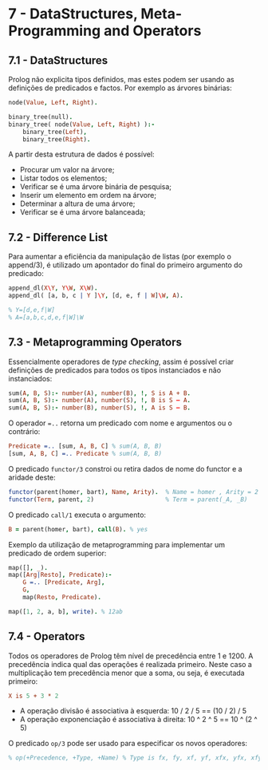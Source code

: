 # 7 - DataStructures, Meta-Programming and Operators

## 7.1 - DataStructures

Prolog não explicita tipos definidos, mas estes podem ser usando as definições de predicados e factos. Por exemplo as árvores binárias:

```prolog
node(Value, Left, Right).

binary_tree(null).
binary_tree( node(Value, Left, Right) ):-
    binary_tree(Left),
    binary_tree(Right).
```

A partir desta estrutura de dados é possível:

- Procurar um valor na árvore;
- Listar todos os elementos;
- Verificar se é uma árvore binária de pesquisa;
- Inserir um elemento em ordem na árvore;
- Determinar a altura de uma árvore;
- Verificar se é uma árvore balanceada;

## 7.2 - Difference List

Para aumentar a eficiência da manipulação de listas (por exemplo o append/3), é utilizado um apontador do final do primeiro argumento do predicado:

```prolog
append_dl(X\Y, Y\W, X\W).
append_dl( [a, b, c | Y ]\Y, [d, e, f | W]\W, A).

% Y=[d,e,f|W]
% A=[a,b,c,d,e,f|W]\W
```

## 7.3 - Metaprogramming Operators

Essencialmente operadores de *type checking*, assim é possível criar definições de predicados para todos os tipos instanciados e não instanciados:

```prolog
sum(A, B, S):- number(A), number(B), !, S is A + B.
sum(A, B, S):- number(A), number(S), !, B is S – A.
sum(A, B, S):- number(B), number(S), !, A is S – B.
```

O operador `=..` retorna um predicado com nome e argumentos ou o contrário:

```prolog
Predicate =.. [sum, A, B, C] % sum(A, B, B)
[sum, A, B, C] =.. Predicate % sum(A, B, B)
```

O predicado `functor/3` constroi ou retira dados de nome do functor e a aridade deste:

```prolog
functor(parent(homer, bart), Name, Arity).  % Name = homer , Arity = 2
functor(Term, parent, 2)                    % Term = parent(_A, _B)
```

O predicado `call/1` executa o argumento:

```prolog
B = parent(homer, bart), call(B). % yes
```

Exemplo da utilização de metaprogramming para implementar um predicado de ordem superior:

```prolog
map([], _).
map([Arg|Resto], Predicate):-
    G =.. [Predicate, Arg],
    G,
    map(Resto, Predicate).

map([1, 2, a, b], write). % 12ab
```

## 7.4 - Operators

Todos os operadores de Prolog têm nível de precedência entre 1 e 1200. A precedência indica qual das operações é realizada primeiro. Neste caso a multiplicação tem precedência menor que a soma, ou seja, é executada primeiro:

```prolog
X is 5 + 3 * 2
```

- A operação divisão é associativa à esquerda: 10 / 2 / 5 == (10 / 2) / 5
- A operação exponenciação é associativa à direita: 10 ^ 2 ^ 5 == 10 ^ (2 ^ 5)

O predicado `op/3` pode ser usado para especificar os novos operadores:

```prolog
% op(+Precedence, +Type, +Name) % Type is fx, fy, xf, yf, xfx, yfx, xfy, não existe yfy
```